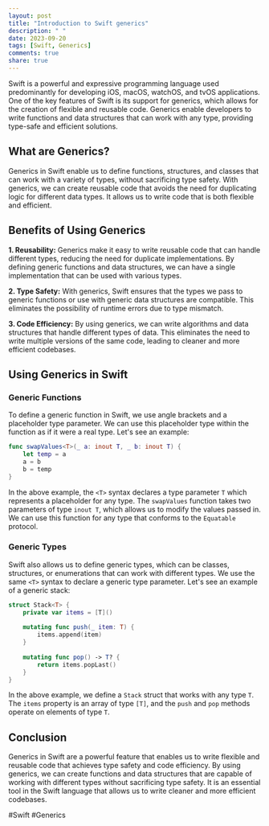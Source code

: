 ```yaml
---
layout: post
title: "Introduction to Swift generics"
description: " "
date: 2023-09-20
tags: [Swift, Generics]
comments: true
share: true
---
```


Swift is a powerful and expressive programming language used predominantly for developing iOS, macOS, watchOS, and tvOS applications. One of the key features of Swift is its support for generics, which allows for the creation of flexible and reusable code. Generics enable developers to write functions and data structures that can work with any type, providing type-safe and efficient solutions.

## What are Generics?

Generics in Swift enable us to define functions, structures, and classes that can work with a variety of types, without sacrificing type safety. With generics, we can create reusable code that avoids the need for duplicating logic for different data types. It allows us to write code that is both flexible and efficient.

## Benefits of Using Generics

**1. Reusability:** Generics make it easy to write reusable code that can handle different types, reducing the need for duplicate implementations. By defining generic functions and data structures, we can have a single implementation that can be used with various types.

**2. Type Safety:** With generics, Swift ensures that the types we pass to generic functions or use with generic data structures are compatible. This eliminates the possibility of runtime errors due to type mismatch.

**3. Code Efficiency:** By using generics, we can write algorithms and data structures that handle different types of data. This eliminates the need to write multiple versions of the same code, leading to cleaner and more efficient codebases.

## Using Generics in Swift

### Generic Functions

To define a generic function in Swift, we use angle brackets and a placeholder type parameter. We can use this placeholder type within the function as if it were a real type. Let's see an example:

```swift
func swapValues<T>(_ a: inout T, _ b: inout T) {
    let temp = a
    a = b
    b = temp
}
```

In the above example, the `<T>` syntax declares a type parameter `T` which represents a placeholder for any type. The `swapValues` function takes two parameters of type `inout T`, which allows us to modify the values passed in. We can use this function for any type that conforms to the `Equatable` protocol.

### Generic Types

Swift also allows us to define generic types, which can be classes, structures, or enumerations that can work with different types. We use the same `<T>` syntax to declare a generic type parameter. Let's see an example of a generic stack:

```swift
struct Stack<T> {
    private var items = [T]()
    
    mutating func push(_ item: T) {
        items.append(item)
    }
    
    mutating func pop() -> T? {
        return items.popLast()
    }
}
```

In the above example, we define a `Stack` struct that works with any type `T`. The `items` property is an array of type `[T]`, and the `push` and `pop` methods operate on elements of type `T`.

## Conclusion

Generics in Swift are a powerful feature that enables us to write flexible and reusable code that achieves type safety and code efficiency. By using generics, we can create functions and data structures that are capable of working with different types without sacrificing type safety. It is an essential tool in the Swift language that allows us to write cleaner and more efficient codebases.

#Swift #Generics
